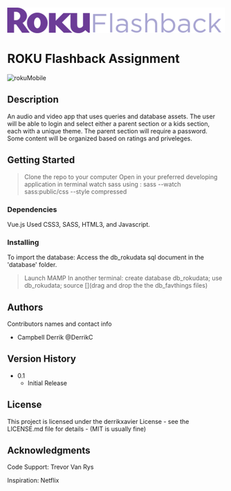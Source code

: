![rokuLogo](images/roku_Readme.svg)

# ROKU Flashback Assignment
![rokuMobile](images/mobile_rokuflashback_design.jpg)
## Description
An audio and video app that uses queries and database assets. The user will be able to login and select either a parent section or a kids section, each with a unique theme. The parent section will require a password. Some content will be organized based on ratings and priveleges. 


## Getting Started
 >Clone the repo to your computer
 >Open in your preferred developing application
 >in terminal watch sass using : sass --watch sass:public/css --style compressed

 
### Dependencies
Vue.js
Used CSS3, SASS, HTML3, and Javascript. 


### Installing


To import the database: 
Access the db_rokudata sql document in the 'database' folder.

> Launch MAMP
In another terminal:
> create database db_rokudata;
> use db_rokudata;
>source [](drag and drop the the db_favthings files)

## Authors

Contributors names and contact info

* Campbell Derrik @DerrikC


## Version History

* 0.1
    * Initial Release

## License

This project is licensed under the derrikxavier License - see the LICENSE.md file for details - (MIT is usually fine)

## Acknowledgments


Code Support: 
Trevor Van Rys

Inspiration: 
Netflix
